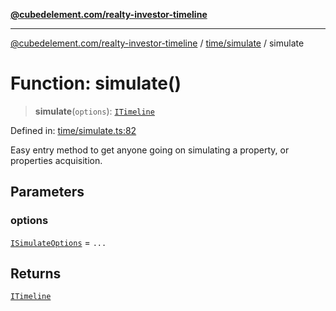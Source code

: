 [**@cubedelement.com/realty-investor-timeline**](../../../index.md)

---

[@cubedelement.com/realty-investor-timeline](../../../modules.md) / [time/simulate](../index.md) / simulate

# Function: simulate()

> **simulate**(`options`): [`ITimeline`](../../timeline/interfaces/ITimeline.md)

Defined in: [time/simulate.ts:82](https://github.com/kvernon/realty-investor-timeline/blob/806c805529d356deb12c125749ddea89a26850dd/src/time/simulate.ts#L82)

Easy entry method to get anyone going on simulating a property, or properties acquisition.

## Parameters

### options

[`ISimulateOptions`](../interfaces/ISimulateOptions.md) = `...`

## Returns

[`ITimeline`](../../timeline/interfaces/ITimeline.md)
